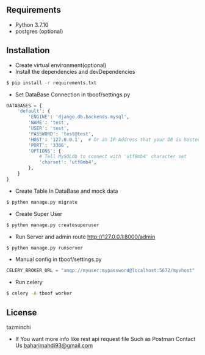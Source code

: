 ## Requirements
- Python 3.7.10
- postgres (optional)
## Installation 
- Create  virtual environment(optional)
- Install the dependencies and devDependencies  
```sh
$ pip install -r requirements.txt
```

- Set DataBase Connection in tboof/settings.py
```python
DATABASES = {
    'default': {
        'ENGINE': 'django.db.backends.mysql',
        'NAME': 'test',
        'USER': 'test',
        'PASSWORD': 'test@test',
        'HOST': '127.0.0.1',  # Or an IP Address that your DB is hosted on
        'PORT': '3306',
        'OPTIONS': {
            # Tell MySQLdb to connect with 'utf8mb4' character set
            'charset': 'utf8mb4',
        },
    }
}
```
- Create Table In DataBase  and mock data 
```sh
$ python manage.py migrate
```
- Create Super User
```sh
$ python manage.py createsuperuser
```
- Run Server and admin route  http://127.0.0.1:8000/admin 
```sh
$ python manage.py runserver
```

- Manual config in tboof/settings.py
 ```python
CELERY_BROKER_URL = "amqp://myuser:mypassword@localhost:5672/myvhost"

```
- Run celery
```sh
$ celery -A tboof worker
```


License
----
tazminchi

- If You want more info like rest api request file Such as Postman Contact Us
baharimahdi93@gmail.com

